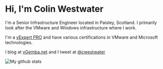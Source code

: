 # Hi, I'm Colin Westwater

I'm a Senior Infrastructure Engineer located in Paisley, Scotland. I primarily look after the VMware and Windows infrastructure where I work.

I'm a [vExpert PRO](https://vexpert.vmware.com/directory/978) and have various certifications in VMware and Microsoft technologies.

I blog at [vGemba.net](https://www.vgemba.net) and I tweet at [@cwestwater](https://twitter.com/cwestwater)

![My github stats](https://github-readme-stats.vercel.app/api?username=cwestwater)
